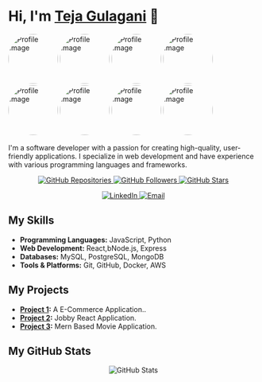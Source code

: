 # Hi, I'm [Teja Gulagani](https://github.com/tejababu846) 👋
<img src="https://res.cloudinary.com/dhzqndogf/image/upload/v1709145627/Untitled_on7pr2.jpg" alt="Profile Image" width="100" style="border-radius: 50%; object-fit: cover;">  <img src="https://res.cloudinary.com/dhzqndogf/image/upload/v1709145627/Untitled_on7pr2.jpg" alt="Profile Image" width="100" style="border-radius: 50%; object-fit: cover;">   <img src="https://res.cloudinary.com/dhzqndogf/image/upload/v1709145627/Untitled_on7pr2.jpg" alt="Profile Image" width="100" style="border-radius: 50%; object-fit: cover;"> <img src="https://res.cloudinary.com/dhzqndogf/image/upload/v1709145627/Untitled_on7pr2.jpg" alt="Profile Image" width="100" style="border-radius: 50%; object-fit: cover;"> <img src="https://res.cloudinary.com/dhzqndogf/image/upload/v1709145627/Untitled_on7pr2.jpg" alt="Profile Image" width="100" style="border-radius: 50%; object-fit: cover;"> <img src="https://res.cloudinary.com/dhzqndogf/image/upload/v1709145627/Untitled_on7pr2.jpg" alt="Profile Image" width="100" style="border-radius: 50%; object-fit: cover;"> <img src="https://res.cloudinary.com/dhzqndogf/image/upload/v1709145627/Untitled_on7pr2.jpg" alt="Profile Image" width="100" style="border-radius: 50%; object-fit: cover;"> <img src="https://res.cloudinary.com/dhzqndogf/image/upload/v1709145627/Untitled_on7pr2.jpg" alt="Profile Image" width="100" style="border-radius: 50%; object-fit: cover;"> 



I'm a software developer with a passion for creating high-quality, user-friendly applications. I specialize in web development and have experience with various programming languages and frameworks.

<p align="center">
  <a href="https://github.com/tejababu846?tab=repositories">
    <img alt="GitHub Repositories" src="https://img.shields.io/badge/Repositories-70+-blue?style=for-the-badge&logo=github&logoColor=white" />
  </a>
  <a href="https://github.com/tejababu846?tab=followers">
    <img alt="GitHub Followers" src="https://img.shields.io/github/followers/tejababu846?label=Followers&style=for-the-badge&logo=github&logoColor=white" />
  </a>
  <a href="https://github.com/tejababu846?tab=stars">
    <img alt="GitHub Stars" src="https://img.shields.io/github/stars/tejababu846?label=Stars&style=for-the-badge&logo=github&logoColor=white" />
  </a>
</p>

<p align="center">
  <a href="https://www.linkedin.com/in/teja-gulagani-0a1338274/">
    <img alt="LinkedIn" src="https://img.shields.io/badge/LinkedIn-Connect-blue?style=for-the-badge&logo=linkedin&logoColor=white" />
  </a>
  <a href="mailto:tejababu08@gmail.com">
    <img alt="Email" src="https://img.shields.io/badge/Email-Contact-blue?style=for-the-badge&logo=gmail&logoColor=white" />
  </a>
</p>

## My Skills

- **Programming Languages:** JavaScript, Python
- **Web Development:** React,bNode.js, Express
- **Databases:** MySQL, PostgreSQL, MongoDB
- **Tools & Platforms:** Git, GitHub, Docker, AWS

## My Projects

- **[Project 1](https://github.com/tejababu846/E-Commerce-Next-Level):** A E-Commerce Application..
- **[Project 2](https://github.com/tejababu846/Jobby-App):** Jobby React Application.
- **[Project 3](https://github.com/tejababu846/Movie-App):** Mern Based Movie Application.

## My GitHub Stats

<p align="center">
  <img alt="GitHub Stats" src="https://github-readme-stats.vercel.app/api?username=tejababu846&show_icons=true&theme=tokyonight" />
</p>

